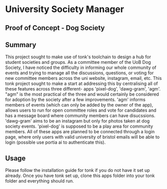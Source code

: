 # University Society Manager 
## Proof of Concept - Dog Society

## **Summary**
This project sought to make use of tonk's toolchain to design a hub for student societies and groups. As a committee member of the UoB Dog Society, I have noticed the difficulty in informing 
our whole community of events and trying to manage all the discussions, questions, or voting for new committee members across the uni website, instagram, email, etc. This tonk project sought to make a start at addressing this 
by centralising all of these features across three different- apps 'pixel-dog', 'dawg-gram', 'agm'. "agm" is the most practical of the three and would certainly be considered for adoption by the society after a few 
improvements. 'agm' informs members of events (which can only be added by the owner of the app), allows users to run for open committee roles and vote for candidates and has a message board where
community members can have disucssions. 'dawg-gram' aims to be an instagram but only for photos taken at dog society events. 'pixel-dog' is supposed to be a play area for community members. 
All of these apps are planned to be connected through a login page, where only users with valid university of bristol emails will be able to login (possible use portia ai to authenticate this).

## **Usage**
Please follow the installation guide for tonk if you do not have it set up already. Once you have tonk set up, clone this apps folder into your tonk folder and everything should run.  
